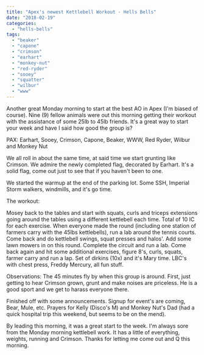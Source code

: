 ```yaml
---
title: "Apex's newest Kettlebell Workout - Hells Bells"
date: "2018-02-19"
categories: 
  - "hells-bells"
tags: 
  - "beaker"
  - "capone"
  - "crimson"
  - "earhart"
  - "monkey-nut"
  - "red-ryder"
  - "sooey"
  - "squatter"
  - "wilbur"
  - "www"
---
```


Another great Monday morning to start at the best AO in Apex (I'm biased of course). Nine (9) fellow animals were out this morning getting their workout with the assistance of some 25lb to 45lb friends. It's a great way to start your week and have I said how good the group is?

PAX: Earhart, Sooey, Crimson, Capone, Beaker, WWW, Red Ryder, Wilbur and Monkey Nut

We all roll in about the same time, at said time we start grunting like Crimson. We admire the newly completed flag, decorated by Earhart. It's a solid flag, come out just to see that if you haven't been to one.

We started the warmup at the end of the parking lot. Some SSH, Imperial Storm walkers, windmills, and it's go time.

The workout:

Mosey back to the tables and start with squats, curls and triceps extensions going around the tables using a different kettlebell each time. Total of 10 IC for each exercise. When everyone made the round (including one station of farmers carry with the 45lbs kettlebells), run a lab around the tennis courts. Come back and do kettlebell swings, squat presses and halos'. Add some lawn mowers in on this round. Complete the circuit and run a lab. Come back again and hit some additional exercises, figure 8's, curls, squats, farmer carry and run a lap. Set of dirkins (10x) and it's Mary time. LBC's with chest press, Freddy Mercury, all fun stuff.

Observations: The 45 minutes fly by when this group is around. First, just getting to hear Crimson grown, grunt and make noises are priceless. He is a good sport and we get to harass everyone there.

Finished off with some announcements. Signup for event's are coming, Bear, Mule, etc. Prayers for Kelly (Disco's M) and Monkey Nut's Dad (had a quick hospital trip this weekend, but seems to be on the mend).

By leading this morning, it was a great start to the week. I'm always sore from the Monday morning kettlebell work. It has a little of everything, weights, running and Crimson. Thanks for letting me come out and Q this morning.
